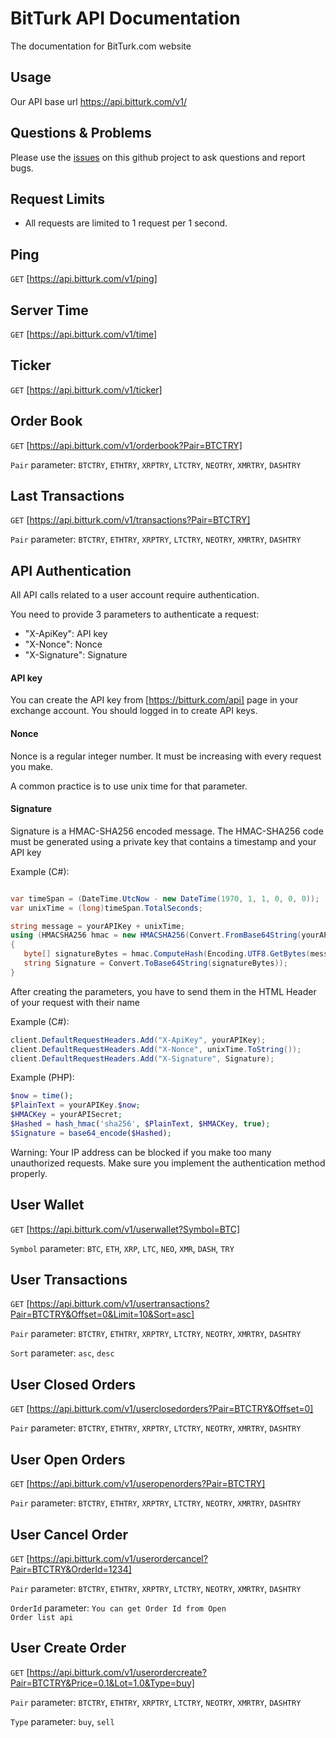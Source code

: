 # BitTurk API Documentation
The documentation for BitTurk.com website

## Usage

Our API base url https://api.bitturk.com/v1/



## Questions & Problems

Please use the [issues](https://github.com/BitTurk/BitTurkAPI/issues) on this github project to ask questions and report bugs.



## Request Limits

* All requests are limited to 1 request per 1 second.



## Ping

<code>GET</code> [https://api.bitturk.com/v1/ping]



## Server Time
<code>GET</code> [https://api.bitturk.com/v1/time]



## Ticker
<code>GET</code> [https://api.bitturk.com/v1/ticker]


## Order Book
<code>GET</code> [https://api.bitturk.com/v1/orderbook?Pair=BTCTRY]

<code>Pair</code> parameter: <code>BTCTRY</code>, <code>ETHTRY</code>, <code>XRPTRY</code>, <code>LTCTRY</code>,  <code>NEOTRY</code>, <code>XMRTRY</code>, <code>DASHTRY</code>

## Last Transactions
<code>GET</code> [https://api.bitturk.com/v1/transactions?Pair=BTCTRY]

<code>Pair</code> parameter: <code>BTCTRY</code>, <code>ETHTRY</code>, <code>XRPTRY</code>, <code>LTCTRY</code>,  <code>NEOTRY</code>, <code>XMRTRY</code>, <code>DASHTRY</code>



## API Authentication

All API calls related to a user account require authentication.

You need to provide 3 parameters to authenticate a request:

* "X-ApiKey": API key
* "X-Nonce": Nonce
* "X-Signature": Signature

#### API key

You can create the API key from [https://bitturk.com/api] page in your exchange account. You should logged in to create API keys.

#### Nonce

Nonce is a regular integer number. It must be increasing with every request you make.

A common practice is to use unix time for that parameter.

#### Signature

Signature is a HMAC-SHA256 encoded message. The HMAC-SHA256 code must be generated using a private key that contains a timestamp and your API key

Example (C#):
```c#

var timeSpan = (DateTime.UtcNow - new DateTime(1970, 1, 1, 0, 0, 0));
var unixTime = (long)timeSpan.TotalSeconds;

string message = yourAPIKey + unixTime;
using (HMACSHA256 hmac = new HMACSHA256(Convert.FromBase64String(yourAPISecret)))
{
   byte[] signatureBytes = hmac.ComputeHash(Encoding.UTF8.GetBytes(message));
   string Signature = Convert.ToBase64String(signatureBytes));
}
```

After creating the parameters, you have to send them in the HTML Header of your request with their name

Example (C#):
```c#
client.DefaultRequestHeaders.Add("X-ApiKey", yourAPIKey);
client.DefaultRequestHeaders.Add("X-Nonce", unixTime.ToString());
client.DefaultRequestHeaders.Add("X-Signature", Signature);
```






Example (PHP):
```PHP
$now = time();
$PlainText = yourAPIKey.$now;
$HMACKey = yourAPISecret;
$Hashed = hash_hmac('sha256', $PlainText, $HMACKey, true);
$Signature = base64_encode($Hashed);
```


Warning: Your IP address can be blocked if you make too many unauthorized requests. Make sure you implement the authentication method properly.



## User Wallet
<code>GET</code> [https://api.bitturk.com/v1/userwallet?Symbol=BTC]

<code>Symbol</code> parameter: <code>BTC</code>, <code>ETH</code>, <code>XRP</code>, <code>LTC</code>,  <code>NEO</code>, <code>XMR</code>, <code>DASH</code>, <code>TRY</code>



## User Transactions
<code>GET</code> [https://api.bitturk.com/v1/usertransactions?Pair=BTCTRY&Offset=0&Limit=10&Sort=asc]

<code>Pair</code> parameter: <code>BTCTRY</code>, <code>ETHTRY</code>, <code>XRPTRY</code>, <code>LTCTRY</code>,  <code>NEOTRY</code>, <code>XMRTRY</code>, <code>DASHTRY</code>

<code>Sort</code> parameter: <code>asc</code>, <code>desc</code>


## User Closed Orders
<code>GET</code> [https://api.bitturk.com/v1/userclosedorders?Pair=BTCTRY&Offset=0]

<code>Pair</code> parameter: <code>BTCTRY</code>, <code>ETHTRY</code>, <code>XRPTRY</code>, <code>LTCTRY</code>,  <code>NEOTRY</code>, <code>XMRTRY</code>, <code>DASHTRY</code>



## User Open Orders
<code>GET</code> [https://api.bitturk.com/v1/useropenorders?Pair=BTCTRY]

<code>Pair</code> parameter: <code>BTCTRY</code>, <code>ETHTRY</code>, <code>XRPTRY</code>, <code>LTCTRY</code>,  <code>NEOTRY</code>, <code>XMRTRY</code>, <code>DASHTRY</code>



## User Cancel Order
<code>GET</code> [https://api.bitturk.com/v1/userordercancel?Pair=BTCTRY&OrderId=1234]

<code>Pair</code> parameter: <code>BTCTRY</code>, <code>ETHTRY</code>, <code>XRPTRY</code>, <code>LTCTRY</code>,  <code>NEOTRY</code>, <code>XMRTRY</code>, <code>DASHTRY</code>

<code>OrderId</code> parameter: <code>You can get Order Id from Open Order list api</code>



## User Create Order
<code>GET</code> [https://api.bitturk.com/v1/userordercreate?Pair=BTCTRY&Price=0.1&Lot=1.0&Type=buy]

<code>Pair</code> parameter: <code>BTCTRY</code>, <code>ETHTRY</code>, <code>XRPTRY</code>, <code>LTCTRY</code>,  <code>NEOTRY</code>, <code>XMRTRY</code>, <code>DASHTRY</code>

<code>Type</code> parameter: <code>buy</code>, <code>sell</code>


